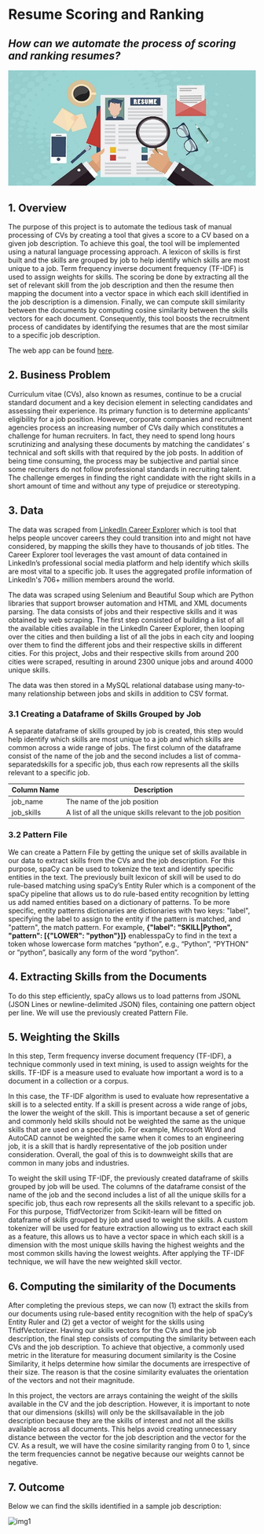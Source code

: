 # Resume Scoring and Ranking

## *How can we automate the process of scoring and ranking resumes?*

![banner](./image/1554726063109.jpg)

## 1. Overview

The purpose of this project is to automate the tedious task of manual processing  of CVs by creating a tool that gives a score to a CV based on a given job description. To achieve this goal, the tool will be implemented using a natural language processing approach. A lexicon of skills is first built and the skills are grouped by job to help identify which skills are most unique to a job. Term frequency inverse document frequency (TF-IDF) is used to assign weights for skills. The scoring be done by extracting all the set of relevant skill from the job description and then the resume then mapping the document into a vector space in which each skill identified in the job description is a dimension. Finally, we can compute skill similarity between the documents by computing cosine similarity between the skills vectors for each document. Consequently, this tool boosts the recruitment process of candidates by identifying the resumes that are the most similar to a specific job description.

The web app can be found [here](https://antoinerahal-resume-scorer-main-rzzew6.streamlitapp.com).

## 2. Business Problem

Curriculum vitae (CVs), also known as resumes, continue to be a crucial standard document and a key decision element in selecting candidates and assessing their experience. Its primary function is to determine applicants' eligibility for a job position. However, corporate companies and recruitment agencies process an increasing number of CVs daily which constitutes a challenge for human recruiters. In fact, they need to spend long hours scrutinizing and analysing these documents by matching the candidates’ s technical and soft skills with that required by the job posts. In addition of being time consuming, the process may be subjective and partial since some recruiters do not follow professional standards in recruiting talent. The challenge emerges in finding the right candidate with the right skills in a short amount of time and without any type of prejudice or stereotyping.

## 3. Data

The data was scraped from [LinkedIn Career Explorer](https://linkedin.github.io/career-explorer/) which is tool that helps people uncover careers they could transition into and might not have considered, by mapping the skills they have to thousands of job titles. The Career Explorer tool leverages the vast amount of data contained in LinkedIn’s professional social media platform and help identify which skills are most vital to a specific job. It uses the aggregated profile information of LinkedIn's 706+ million members around the world.

The data was scraped using Selenium and Beautiful Soup which are Python libraries that support browser automation and HTML and XML documents parsing. The data consists of jobs and their respective skills and it was obtained by web scraping. The first step consisted of building a list of all the available cities available in the LinkedIn Career Explorer, then looping over the cities and then building a list of all the jobs in each city and looping over them to find the different jobs and their respective skills in different cities. For this project, Jobs and their respective skills from around 200 cities were scraped, resulting in around 2300 unique jobs and around 4000 unique skills.

The data was then stored in a MySQL relational database using many-to-many relationship between jobs and skills in addition to CSV format.

### 3.1 Creating a Dataframe of Skills Grouped by Job

A separate dataframe of skills grouped by job is created, this step would help identify which skills are most unique to a job and which skills are common across a wide range of jobs. The first column of the dataframe consist of the name of the job and the second includes a list of comma-separatedskills for a specific job, thus each row represents all the skills relevant to a specific job.

| Column Name | Description |
|-|-|
| job_name | The name of the job position |
| job_skills | A list of all the unique skills relevant to the job position |

### 3.2 Pattern File
We can create a Pattern File by getting the unique set of skills available in our data to extract skills from the CVs and the job description. For this purpose, spaCy can be used to tokenize the text and identify specific entities in the text. The previously built lexicon of skill will be used to do rule-based matching using spaCy’s Entity Ruler which is a component of the spaCy pipeline that allows us to do rule-based entity recognition by letting us add named entities based on a dictionary of patterns. To be more specific, entity patterns dictionaries are dictionaries with two keys: "label", specifying the label to assign to the entity if the pattern is matched, and "pattern", the match pattern. For example, **{"label": "SKILL|Python", "pattern": [{"LOWER": "python"}]}** enablesspaCy to find in the text a token whose lowercase form matches “python”, e.g., “Python”, “PYTHON” or “python”, basically any form of the word “python”.

## 4. Extracting Skills from the Documents

To do this step efficiently, spaCy allows us to load patterns from JSONL (JSON Lines or newline-delimited JSON) files, containing one pattern object per line. We will use the previously created Pattern File.

## 5. Weighting the Skills

In this step, Term frequency inverse document frequency (TF-IDF), a technique commonly used in text mining, is used to assign weights for the skills. TF-IDF is a measure used to evaluate how important a word is to a document in a collection or a corpus.

In this case, the TF-IDF algorithm is used to evaluate how representative a skill is to a selected entity. If a skill is present across a wide range of jobs, the lower the weight of the skill. This is important because a set of generic and commonly held skills should not be weighted the same as the unique skills that are used on a specific job. For example, Microsoft Word and AutoCAD cannot be weighted the same when it comes to an engineering job, it is a skill that is hardly representative of the job position under consideration. Overall, the goal of this is to downweight skills that are common in many jobs and industries.

To weight the skill using TF-IDF, the previously created dataframe of skills grouped by job will be used. The columns of the dataframe consist of the name of the job and the second includes a list of all the unique skills for a specific job, thus each row represents all the skills relevant to a specific job. For this purpose, TfidfVectorizer from Scikit-learn will be fitted on dataframe of skills grouped by job and used to weight the skills. A custom tokenizer will be used for feature extraction allowing us to extract each skill as a feature, this allows us to have a vector space in which each skill is a dimension with the most unique skills having the highest weights and the most common skills having the lowest weights. After applying the TF-IDF technique, we will have the new weighted skill vector.


## 6. Computing the similarity of the Documents

After completing the previous steps, we can now (1) extract the skills from our documents using rule-based entity recognition with the help of spaCy’s Entity Ruler and (2) get a vector of weight for the skills using TfidfVectorizer. Having our skills vectors for the CVs and the job description, the final step consists of computing the similarity between each CVs and the job description. To achieve that objective, a commonly used metric in the literature for measuring document similarity is the Cosine Similarity, it helps determine how similar the documents are irrespective of their size. The reason is that the cosine similarity evaluates the orientation of the vectors and not their magnitude.

In this project, the vectors are arrays containing the weight of the skills available in the CV and the job description. However, it is important to note that our dimensions (skills) will only be the skillsavailable in the job description because they are the skills of interest and not all the skills available across all documents. This helps avoid creating unnecessary distance between the vector for the job description and the vector for the CV. As a result, we will have the cosine similarity ranging from 0 to 1, since the term frequencies cannot be negative because our weights cannot be negative.


## 7. Outcome

Below we can find the skills identified in a sample job description:

![img1](./image/image_1)
